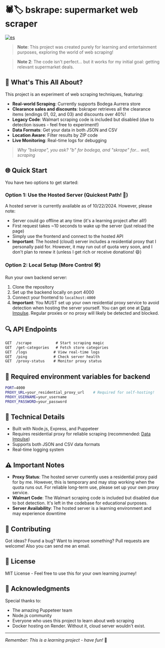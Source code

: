 # 🕷️🏷️ bskrape: supermarket web scraper
[![es](https://img.shields.io/badge/lang-es-green.svg)](https://github.com/viccc287/bskrape/blob/main/README.es.md)

> **Note**: This project was created purely for learning and entertainment purposes, exploring the world of web scraping! 

> **Note 2**: The code isn't perfect... but it works for my initial goal: getting relevant supermarket deals.

## 🎯 What's This All About?

This project is an experiment of web scraping techniques, featuring:

- **Real-world Scraping**: Currently supports Bodega Aurrera store
- **Clearance sales and discounts**: bskraper retrieves all the clearance items (endings 01, 02, and 03) and discounts over 40%!
- **Legacy Code**: Walmart scraping code is included but disabled (due to detection issues - feel free to experiment!)
- **Data Formats**: Get your data in both JSON and CSV
- **Location Aware**: Filter results by ZIP code
- **Live Monitoring**: Real-time logs for debugging

> *Why "bskrape", you ask? "b" for bodega, and "skrape" for... well, scraping*

## 🌐 Quick Start

You have two options to get started:

### Option 1: Use the Hosted Server (Quickest Path! 🚀)
A hosted server is currently available as of 10/22/2024. However, please note:
- Server could go offline at any time (it's a learning project after all!)
- First request takes ~10 seconds to wake up the server (just reload the page)
- Simply use the frontend and connect to the hosted API
- **Important**: The hosted (cloud) server includes a residential proxy that I personally paid for. However, it may run out of quota very soon, and I don't plan to renew it (unless I get rich or receive donations! 😄)

### Option 2: Local Setup (More Control 🛠️)
Run your own backend server:
1. Clone the repository
2. Set up the backend locally on port 4000
3. Connect your frontend to `localhost:4000`
4. **Important**: You MUST set up your own residential proxy service to avoid detection when hosting the server yourself. You can get one at [Data Impulse](https://app.dataimpulse.com/sign-in). Regular proxies or no proxy will likely be detected and blocked.

## 🔍 API Endpoints

```markdown
GET  /scrape           # Start scraping magic
GET  /get-categories   # Fetch store categories
GET  /logs            # View real-time logs
GET  /ping            # Check server health
GET  /proxy-status    # Monitor proxy status
```

## 🚀 Required environment variables for backend

   ```bash
   PORT=4000
   PROXY_URL=your_residential_proxy_url    # Required for self-hosting!
   PROXY_USERNAME=your_username
   PROXY_PASSWORD=your_password
   ```

## 🧪 Technical Details

- Built with Node.js, Express, and Puppeteer
- Requires residential proxy for reliable scraping (recommended: [Data Impulse](https://app.dataimpulse.com/sign-in))
- Supports both JSON and CSV data formats
- Real-time logging system

## ⚠️ Important Notes

- **Proxy Status**: The hosted server currently uses a residential proxy paid for by me. However, this is temporary and may stop working when the quota runs out. For reliable long-term use, please set up your own proxy service.
- **Walmart Code**: The Walmart scraping code is included but disabled due to bot detection. It's left in the codebase for educational purposes.
- **Server Availability**: The hosted server is a learning environment and may experience downtime

## 🤝 Contributing

Got ideas? Found a bug? Want to improve something? Pull requests are welcome! Also you can send me an email.

## 📜 License

MIT License - Feel free to use this for your own learning journey!

## 🙏 Acknowledgments

Special thanks to:
- The amazing Puppeteer team
- Node.js community
- Everyone who uses this project to learn about web scraping
- Docker hosting on Render. Without it, cloud server wouldn't exist.

---

*Remember: This is a learning project - have fun!* 🚀
